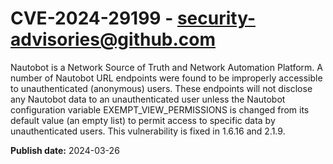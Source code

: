 # CVE-2024-29199 - security-advisories@github.com

Nautobot is a Network Source of Truth and Network Automation Platform. A number of Nautobot URL endpoints were found to be improperly accessible to unauthenticated (anonymous) users. These endpoints will not disclose any Nautobot data to an unauthenticated user unless the Nautobot configuration variable EXEMPT_VIEW_PERMISSIONS is changed from its default value (an empty list) to permit access to specific data by unauthenticated users. This vulnerability is fixed in 1.6.16 and 2.1.9.

**Publish date:** 2024-03-26
